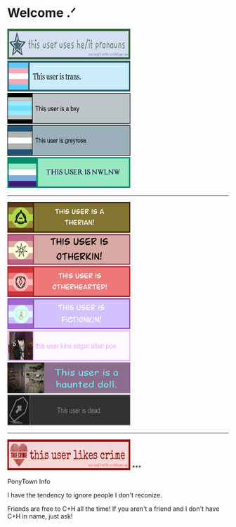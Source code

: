 # Welcome .ᐟ
<img src="https://github.com/lordlwas/lordlwas/blob/main/He%20It%20Pronouns.jpg?raw=true?raw=true" alt="Alt Text" width="280" height="70"> <img src="https://github.com/lordlwas/lordlwas/blob/main/Transgender%202.jpg?raw=true?raw=true" alt="Alt Text" width="280" height="70"> <img src="https://github.com/lordlwas/lordlwas/blob/main/Bxy.jpg?raw=true?raw=true" alt="Alt Text" width="280" height="70"> <img src="https://github.com/lordlwas/lordlwas/blob/main/Grayrose.jpg?raw=true?raw=true" alt="Alt Text" width="280" height="70"> <img src="https://github.com/lordlwas/lordlwas/blob/main/Nwlnw.png?raw=true?raw=true" alt="Alt Text" width="280" height="70"> 
***

<img src="https://github.com/lordlwas/lordlwas/blob/main/Therian%202.jpg?raw=true?raw=true" alt="Alt Text" width="280" height="70"> <img src="https://github.com/lordlwas/lordlwas/blob/main/Otherkin.jpg?raw=true?raw=true" alt="Alt Text" width="280" height="70"> <img src="https://github.com/lordlwas/lordlwas/blob/main/Otherhearted.jpg?raw=true?raw=true" alt="Alt Text" width="280" height="70">   <img src="https://github.com/lordlwas/lordlwas/blob/main/Fictionkin.jpg?raw=true?raw=true" alt="Alt Text" width="280" height="70"> <img src="https://github.com/lordlwas/lordlwas/blob/main/Kin.jpg?raw=true?raw=true" alt="Alt Text" width="280" height="70"> <img src="https://github.com/lordlwas/lordlwas/blob/main/Haunted%20Doll.jpg?raw=true?raw=true" alt="Alt Text" width="280" height="70"> 
 <img src="https://github.com/lordlwas/lordlwas/blob/main/Dead.jpg?raw=true?raw=true" alt="Alt Text" width="280" height="70">     
***


<img src="https://github.com/lordlwas/lordlwas/blob/main/Crime.jpg?raw=true?raw=true" alt="Alt Text" width="280" height="70">
***


PonyTown Info

I have the tendency to ignore people I don't reconize.

Friends are free to C+H all the time! If you aren't a friend and I don't have C+H in name, just ask!
